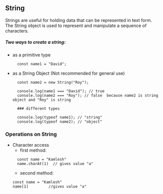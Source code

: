 ## String 
Strings are useful for holding data that can be represented in text form.  
The String object is used to represent and manipulate a sequence of characters.

##### Two ways to create a string:        
    
* as a primitive type

        const name1 = "David";

* as a String Object (Not recommended for general use)

        const name2 = new String("Roy");

        console.log(name1 === "David"); // true
        console.log(name2 === "Roy"); // false  because name2 is string object and "Roy" is string
        
        ### different types

        console.log(typeof name1); // "string"
        console.log(typeof name2); // "object" 

### Operations on String

* Character access  
    *   first method:
  ```
    const name = "Kamlesh"
    name.charAt(1)  // gives value "a"
    ```
    *   second method:
    ```
    const name = "Kamlesh"
    name[1]         //gives value "a"
    ```
    